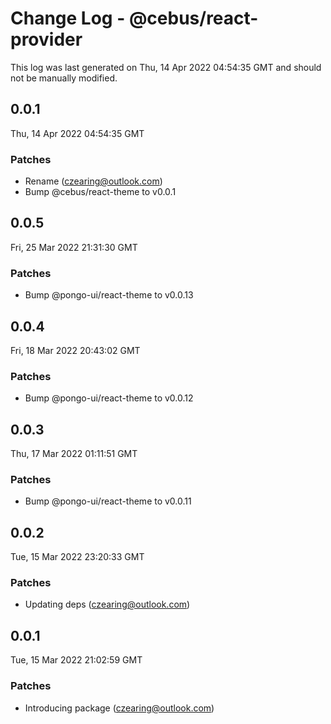 # Change Log - @cebus/react-provider

This log was last generated on Thu, 14 Apr 2022 04:54:35 GMT and should not be manually modified.

<!-- Start content -->

## 0.0.1

Thu, 14 Apr 2022 04:54:35 GMT

### Patches

- Rename (czearing@outlook.com)
- Bump @cebus/react-theme to v0.0.1

## 0.0.5

Fri, 25 Mar 2022 21:31:30 GMT

### Patches

- Bump @pongo-ui/react-theme to v0.0.13

## 0.0.4

Fri, 18 Mar 2022 20:43:02 GMT

### Patches

- Bump @pongo-ui/react-theme to v0.0.12

## 0.0.3

Thu, 17 Mar 2022 01:11:51 GMT

### Patches

- Bump @pongo-ui/react-theme to v0.0.11

## 0.0.2

Tue, 15 Mar 2022 23:20:33 GMT

### Patches

- Updating deps (czearing@outlook.com)

## 0.0.1

Tue, 15 Mar 2022 21:02:59 GMT

### Patches

- Introducing package (czearing@outlook.com)
